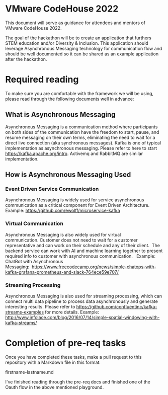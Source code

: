 # VMware CodeHouse 2022
This document will serve as guidance for attendees and mentors of VMware CodeHouse 2022.

The goal of the hackathon will be to create an application that furthers STEM education and/or Diversity & Inclusion. This application should leverage Asynchronous Messaging technology for communication flow and should be well documented so it can be shared as an example application after the hackathon.

# Required reading
To make sure you are comfortable with the framework we will be using, please read through the following documents well in advance:

## What is Asynchronous Messaging 
Asynchronous Messaging is a communication method where participants on both sides of the communication have the freedom to start, pause, and resume messaging on their own terms, eliminating the need to wait for a direct live connection (aka synchronous messages).
Kafka is one of typical implementation as asynchronous messaging. Please refer to here to start https://kafka.apache.org/intro. 
Activemq and RabbitMQ are similar implementation.  

## How is Asynchronous Messaging Used
### Event Driven Service Communication
Asynchronous Messaging is widely used for service asynchronous communication as a critical component for Event Driven Architecture.
Example: https://github.com/ewolff/microservice-kafka 

### Virtual Communication 
Asynchronous Messaging is also widely used for virtual communication. Customer does not need to wait for a customer representative and can work on their schedule and any of their client.  The backend service can work with AI and machine learning together to present required info to customer with asynchronous communication.  
Example: ChatBot with Asynchronous Messaging:  https://www.freecodecamp.org/news/simple-chatops-with-kafka-grafana-prometheus-and-slack-764ece59e707/

### Streaming Processing
Asynchronous Messaging is also used for streaming processing, which can connect multi data pipeline to process data asynchronously and generate interesting results. Please refer to https://github.com/confluentinc/kafka-streams-examples for more details. 
Example:  http://www.infolace.com/blog/2016/07/14/simple-spatial-windowing-with-kafka-streams/

# Completion of pre-req tasks
Once you have completed these tasks, make a pull request to this repository with a Markdown file in this format:

firstname-lastname.md

I've finished reading through the pre-req docs and finished one of the Oauth flow in the above mentioned playground.
